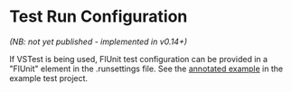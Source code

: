 # Test Run Configuration

*(NB: not yet published - implemented in v0.14+)*

If VSTest is being used, FlUnit test configuration can be provided in a "FlUnit" element in the .runsettings file. See the [annotated example](../../src/Example.TestProject/.runsettings) in the example test project.

